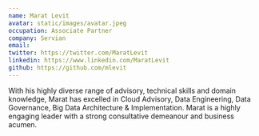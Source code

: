 ```yaml
---
name: Marat Levit
avatar: static/images/avatar.jpeg
occupation: Associate Partner
company: Servian
email: 
twitter: https://twitter.com/MaratLevit
linkedin: https://www.linkedin.com/MaratLevit
github: https://github.com/mlevit
---
```


With his highly diverse range of advisory, technical skills and domain knowledge, Marat has excelled in Cloud Advisory, Data Engineering, Data Governance, Big Data Architecture & Implementation. Marat is a highly engaging leader with a strong consultative demeanour and business acumen.
